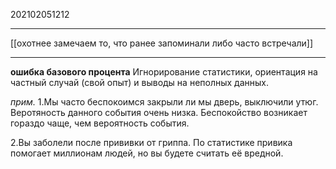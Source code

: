 202102051212
***
[[охотнее замечаем то, что ранее запоминали либо часто встречали]]
***
**ошибка базового процента**
Игнорирование статистики, ориентация на частный случай (свой опыт)
и выводы на неполных данных.

*прим.*
1.Мы часто беспокоимся закрыли ли мы дверь, выключили утюг. 
Веротяность данного события очень низка.
Беспокойство возникает гораздо чаще, чем вероятность события.

2.Вы заболели после прививки от гриппа.
По статистике привика помогает миллионам людей, 
но вы будете считать её вредной.